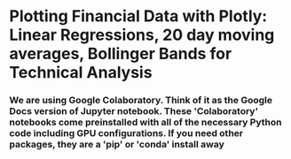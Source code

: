 # Plotting Financial Data with Plotly: Linear Regressions, 20 day moving averages, Bollinger Bands for Technical Analysis

### We are using Google Colaboratory.  Think of it as the Google Docs version of Jupyter notebook.  These 'Colaboratory' notebooks come preinstalled with all of the necessary Python code including GPU configurations.  If you need other packages, they are a 'pip' or 'conda' install away
